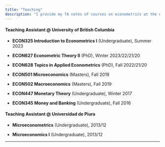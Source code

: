 ```yaml
---
title: "Teaching"
description: "I provide my TA notes of courses on econometrics at the undergraduate and graduate level."
---
```


#### Teaching Assistant @ University of British Columbia 

- **ECON325 Introduction to Econometrics I** (Undergraduate), Summer 2023

- **ECON627 Econometric Theory II** (PhD), Winter 2023/22/21/20

- **ECON628 Topics in Applied Econometrics** (PhD), Fall 2022/21/20

- **ECON501 Microeconomics** (Masters), Fall 2019

- **ECON502 Macroeconomics** (Masters), Fall 2019

- **ECON447 Monetary Theory** (Undergraduate), Winter 2017

- **ECON345 Money and Banking** (Undergraduate), Fall 2016

#### Teaching Assistant @ Universidad de Piura 

- **Microeconometrics** (Undergraduate), 2013/12

- **Microeconomics I** (Undergraduate), 2013/12

---